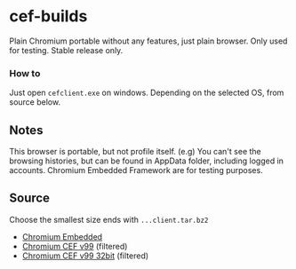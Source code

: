 # cef-builds
Plain Chromium portable without any features, just plain browser. Only used for testing. Stable release only.

### How to
Just open `cefclient.exe` on windows. Depending on the selected OS, from source below.

## Notes
This browser is portable, but not profile itself. (e.g) You can't see the browsing histories, but can be found in AppData folder, including logged in accounts. Chromium Embedded Framework are for testing purposes.

## Source
Choose the smallest size ends with `...client.tar.bz2`
- [Chromium Embedded](https://cef-builds.spotifycdn.com/index.html)
- [Chromium CEF v99](https://cef-builds.spotifycdn.com/index.html#windows64:99) (filtered)
- [Chromium CEF v99 32bit](https://cef-builds.spotifycdn.com/index.html#windows32:99) (filtered)
